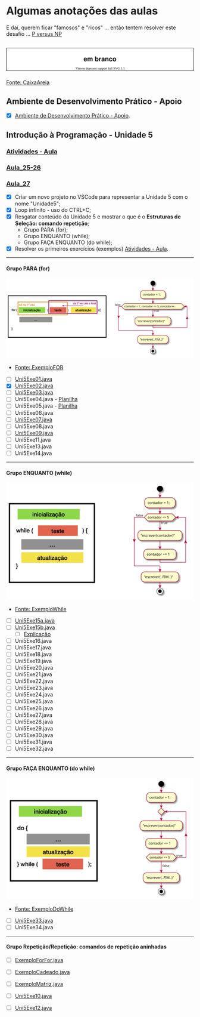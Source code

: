 <!--  FIXME:
### [Aula_25](Unidade5/aula.md#Aula_25 "	18-04-2022	segunda	")	18-04-2022	segunda
### [Aula_26](Unidade5/aula.md#Aula_26 "	20-04-2022	quarta		20-04-2022	quarta
### [Aula_27](Unidade5/aula.md#Aula_27 "	20-04-2022	quarta	")	20-04-2022	quarta
### [Aula_28](Unidade5/aula.md#Aula_28 "	25-04-2022	segunda	")	25-04-2022	segunda
### [Aula_29](Unidade5/aula.md#Aula_29 "	27-04-2022	quarta		27-04-2022	quarta
### [Aula_30](Unidade5/aula.md#Aula_30 "	27-04-2022	quarta	")	27-04-2022	quarta
### [Aula_31](Unidade5/aula.md#Aula_31 "	02-05-2022	segunda	")	02-05-2022	segunda
### [Aula_32](Unidade5/aula.md#Aula_32 "	04-05-2022	quarta		04-05-2022	quarta
### [Aula_33](Unidade5/aula.md#Aula_33 "	04-05-2022	quarta	")	04-05-2022	quarta
-->

# Algumas anotações das aulas

E daí, querem ficar "famosos" e "ricos" ... então tentem resolver este desafio ...
  [P versus NP](<https://pt.wikipedia.org/wiki/P_versus_NP> "P versus NP")  

## ![Rabiscos](aula.drawio.svg)

[Fonte: CaixaAreia](src/CaixaAreia.java "Fonte: CaixaAreia")  

## Ambiente de Desenvolvimento Prático - Apoio

- [x] [Ambiente de Desenvolvimento Prático - Apoio](IDEapoio.md "Ambiente de Desenvolvimento Prático").  

## Introdução à Programação - Unidade 5

### [Atividades - Aula](atividadeAula.md "Atividades - Aula")  

### [Aula_25-26](../cronograma.md#Aula_25-26)

### [Aula_27](../cronograma.md#Aula_27)

- [x] Criar um novo projeto no VSCode para representar a Unidade 5 com o nome "Unidade5";  
- [x] Loop infinito - uso do CTRL+C;  
- [x] Resgatar conteúdo da Unidade 5 e mostrar o que é o **Estruturas de Seleção: comando repetição**;  
  - Grupo PARA (for);  
  - Grupo ENQUANTO (while);  
  - Grupo FAÇA ENQUANTO (do while);  
- [x] Resolver os primeiros exercícios (exemplos) [Atividades - Aula](atividadeAula.md "Atividades - Aula").  

----------

#### Grupo PARA (for)

![RepeticaoFor](fluxogramas/RepeticaoFor.drawio.svg "RepeticaoFor")  

- [Fonte: ExemploFOR](src/ExemploFOR.java "Fonte: ExemploFOR")  

<!-- FIXME: alguns com fluxograma -->
- [ ] [Uni5Exe01.java](src/Uni5Exe01.java "Uni5Exe01.java") <!-- prof. completo -->  
- [x] [Uni5Exe02.java](src/Uni5Exe02.java "Uni5Exe02.java")  
- [ ] [Uni5Exe03.java](src/Uni5Exe03.java "Uni5Exe03.java")  
- [ ] Uni5Exe04.java - [Planilha](./fluxogramas/RespostasEmPlanilha.xlsx "Planilha")  
- [ ] Uni5Exe05.java - [Planilha](./fluxogramas/RespostasEmPlanilha.xlsx "Planilha")  
- [ ] Uni5Exe06.java  
- [ ] [Uni5Exe07.java](src/Uni5Exe07.java "Uni5Exe07.java")  
- [ ] Uni5Exe08.java  
- [ ] [Uni5Exe09.java](src/Uni5Exe09.java "Uni5Exe09.java")  
- [ ] Uni5Exe11.java  
- [ ] Uni5Exe13.java  
- [ ] Uni5Exe14.java  

----------

#### Grupo ENQUANTO (while)

![RepeticaoWhile](fluxogramas/RepeticaoWhile.drawio.svg "RepeticaoWhile")  

- [Fonte: ExemploWhile](src/ExemploWhile.java "Fonte: ExemploWhile")  

<!-- FIXME: alguns com fluxograma -->
- [ ] [Uni5Exe15a.java](src/Uni5Exe15a.java "Uni5Exe15a.java") <!-- prof. completo -->  
- [ ] [Uni5Exe15b.java](src/Uni5Exe15b.java "Uni5Exe15b.java") <!-- prof. completo -->  
  - [ ] [Explicação](fluxogramas/Uni5Exe15.drawio.svg "Explicação")
- [ ] Uni5Exe16.java  
- [ ] Uni5Exe17.java  
- [ ] Uni5Exe18.java  
- [ ] Uni5Exe19.java  
- [ ] Uni5Exe20.java  
- [ ] Uni5Exe21.java  
- [ ] Uni5Exe22.java  
- [ ] Uni5Exe23.java  
- [ ] Uni5Exe24.java  
- [ ] Uni5Exe25.java  
- [ ] Uni5Exe26.java  
- [ ] Uni5Exe27.java  
- [ ] Uni5Exe28.java  
- [ ] Uni5Exe29.java  
- [ ] Uni5Exe30.java  
- [ ] Uni5Exe31.java  
- [ ] Uni5Exe32.java  

----------

#### Grupo FAÇA ENQUANTO (do while)

![RepeticaoDoWhile](fluxogramas/RepeticaoDoWhile.drawio.svg "RepeticaoDoWhile")  

- [Fonte: ExemploDoWhile](src/ExemploDoWhile.java "Fonte: ExemploDoWhile")  

<!-- FIXME: alguns com fluxograma -->
- [ ] [Uni5Exe33.java](src/Uni5Exe33.java "Uni5Exe33.java")  
- [ ] Uni5Exe34.java  

----------

#### Grupo Repetição/Repetição: comandos de repetição aninhadas
  
- [ ] [ExemploForFor.java](src/ExemploForFor.java "ExemploForFor.java") <!-- prof. completo -->  
- [ ] [ExemploCadeado.java](src/ExemploCadeado.java "ExemploCadeado.java")  <!-- prof. completo -->  
- [ ] [ExemploMatriz.java](src/ExemploMatriz.java "ExemploMatriz.java")  <!-- prof. completo -->  

- [ ] [Uni5Exe10.java](src/Uni5Exe10.java "Uni5Exe10.java")  
- [ ] [Uni5Exe12.java](src/Uni5Exe12.java "Uni5Exe12.java")  
